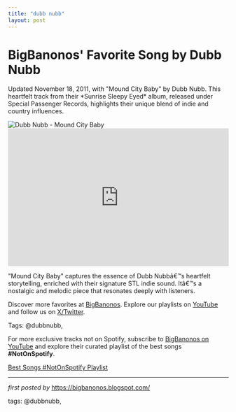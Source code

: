 ```yaml
---
title: "dubb nubb"
layout: post
---
```

<!-- Post Title -->
<h1 >BigBanonos' Favorite Song by Dubb Nubb</h1> <!-- Introductory Text -->
<p >Updated November 18, 2011, with "Mound City Baby" by Dubb Nubb. This heartfelt track from their *Sunrise Sleepy Eyed* album, released under Special Passenger Records, highlights their unique blend of indie and country influences.</p> <!-- Featured Image -->
<div > <img src="https://dispatch-public.s3.amazonaws.com/c50404c835df14ebeb77179a955aea16e900878c_75e4e06ca3883a966ade366efdbebae55c84ffd0_medium_jpg" alt="Dubb Nubb - Mound City Baby" />
</div> <!-- YouTube Video Embed -->
<div > <iframe width="100%" height="315" src="https://www.youtube.com/embed/OIE6CkLpL2I" title="Dubb Nubb - Mound City Baby" frameborder="0" allow="accelerometer; autoplay; clipboard-write; encrypted-media; gyroscope; picture-in-picture; web-share" referrerpolicy="strict-origin-when-cross-origin" allowfullscreen></iframe>
</div> <!-- Song Information -->
<div > <p>"Mound City Baby" captures the essence of Dubb Nubbâ€™s heartfelt storytelling, enriched with their signature STL indie sound. Itâ€™s a nostalgic and melodic piece that resonates deeply with listeners.</p>
</div> <!-- Footer Links -->
<div > <p>Discover more favorites at <a href="https://bigbanonos.blogspot.com/" target="_blank">BigBanonos</a>. Explore our playlists on <a href="https://www.youtube.com/@BigBanonos" target="_blank">YouTube</a> and follow us on <a href="https://x.com/bigbanonos" target="_blank">X/Twitter</a>.</p>
</div> <!-- Tags -->
<p >Tags: @dubbnubb,</p>


<!--Subscribe and Playlist Links-->
<div>
    <p>For more exclusive tracks not on Spotify, subscribe to <a href="https://www.youtube.com/@BigBanonos" target="_blank">BigBanonos on YouTube</a> and explore their curated playlist of the best songs <strong>#NotOnSpotify</strong>.</p>
    <p><a href="https://www.youtube.com/playlist?list=PLtuNtuTatqI0kFahUCbtbfenC_ET5O_tr" target="_blank">Best Songs #NotOnSpotify Playlist<br /></a></p></div>

<hr />

<p><em>first posted by</em> <a href="https://bigbanonos.blogspot.com/" rel="noopener" target="_new">https://bigbanonos.blogspot.com/</a></p>

<p>tags: @dubbnubb,</p>
